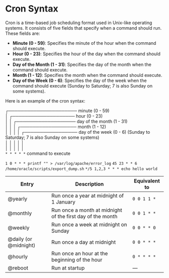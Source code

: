 # Cron Syntax

Cron is a time-based job scheduling format used in Unix-like operating systems. It consists of five fields that specify when a command should run. These fields are:

- **Minute (0 - 59)**: Specifies the minute of the hour when the command should execute.
- **Hour (0 - 23)**: Specifies the hour of the day when the command should execute.
- **Day of the Month (1 - 31)**: Specifies the day of the month when the command should execute.
- **Month (1 - 12)**: Specifies the month when the command should execute.
- **Day of the Week (0 - 6)**: Specifies the day of the week when the command should execute (Sunday to Saturday; 7 is also Sunday on some systems).



Here is an example of the cron syntax:

┌────────────────────── minute (0 - 59) <br>
│  ┌──────────────────── hour (0 - 23) <br>
│  │ ┌───────────────────  day of the month (1 - 31) <br>
│  │ │ ┌──────────────────  month (1 - 12)<br>
│  │ │ │ ┌─────────────────  day of the week (0 - 6) (Sunday to Saturday; 7 is also Sunday on some systems)<br>
│  │ │ │ │<br>
│  │ │ │ │<br>
`* * * * *`  command to execute

`1 0 * * * printf "" > /var/log/apache/error_log` 
`45 23 * * 6 /home/oracle/scripts/export_dump.sh` 
`*/5 1,2,3 * * * echo hello world` 
 


| Entry          | Description                                    | Equivalent to    |
|----------------|------------------------------------------------|------------------|
| @yearly        | Run once a year at midnight of 1 January     | `0 0 1 1 *`      |
| @monthly       | Run once a month at midnight of the first day of the month | `0 0 1 * *`  |
| @weekly        | Run once a week at midnight on Sunday         | `0 0 * * 0`      |
| @daily (or @midnight) | Run once a day at midnight               | `0 0 * * *`      |
| @hourly        | Run once an hour at the beginning of the hour | `0 * * * *`      |
| @reboot        | Run at startup                                | —                |


